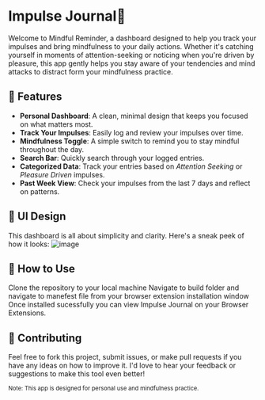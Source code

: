 # Impulse Journal🌿

Welcome to Mindful Reminder, a dashboard designed to help you track your impulses and bring mindfulness to your daily actions. Whether it's catching yourself in moments of attention-seeking or noticing when you're driven by pleasure, this app gently helps you stay aware of your tendencies and mind attacks to distract form your mindfulness practice.


## 🌟 Features

- **Personal Dashboard**: A clean, minimal design that keeps you focused on what matters most.
- **Track Your Impulses**: Easily log and review your impulses over time.
- **Mindfulness Toggle**: A simple switch to remind you to stay mindful throughout the day.
- **Search Bar**: Quickly search through your logged entries.
- **Categorized Data**: Track your entries based on *Attention Seeking* or *Pleasure Driven* impulses.
- **Past Week View**: Check your impulses from the last 7 days and reflect on patterns.

## 🎨 UI Design
This dashboard is all about simplicity and clarity. Here's a sneak peek of how it looks:
![image](https://github.com/user-attachments/assets/9b417704-a314-4d5a-aa46-d6a191bd2591)

## 🚀 How to Use
Clone the repository to your local machine
Navigate to build folder and navigate to manefest file from your browser extension installation window
Once installed sucessfully you can view Impulse Journal on your Browser Extensions.

## 🤝 Contributing
Feel free to fork this project, submit issues, or make pull requests if you have any ideas on how to improve it. I'd love to hear your feedback or suggestions to make this tool even better!


<small>Note: This app is designed for personal use and mindfulness practice.</small>

